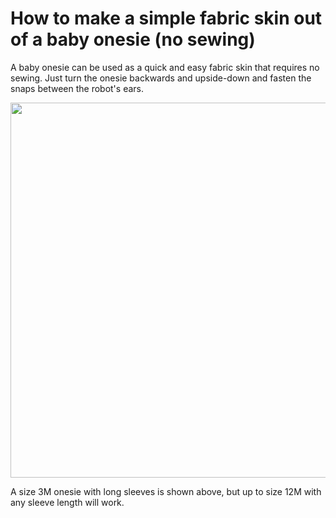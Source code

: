 # How to make a simple fabric skin out of a baby onesie (no sewing)

A baby onesie can be used as a quick and easy fabric skin that requires no sewing. Just turn the onesie backwards and upside-down and fasten the snaps between the robot's ears.

<p align = "center">
<img src = "/Skin/images/onesie_skin.png" width="600">
</p>

A size 3M onesie with long sleeves is shown above, but up to size 12M with any sleeve length will work.
